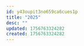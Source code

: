 ```yaml
---
id: y43oupit3no659ca6cues1p
title: "2025"
desc: ""
updated: 1756763324282
created: 1756763324282
---
```

